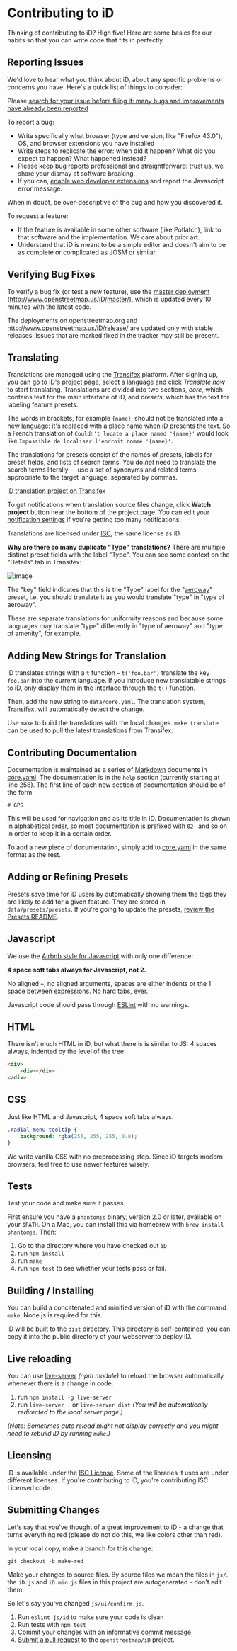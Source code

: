 # Contributing to iD

Thinking of contributing to iD? High five! Here are some basics for our habits
so that you can write code that fits in perfectly.

## Reporting Issues

We'd love to hear what you think about iD, about any specific problems or
concerns you have. Here's a quick list of things to consider:

Please [search for your issue before filing it: many bugs and improvements have already been reported](https://github.com/search?l=&q=repo%3Aopenstreetmap%2FiD&type=Issues)

To report a bug:

* Write specifically what browser (type and version, like "Firefox 43.0"), OS, and browser extensions you have installed
* Write steps to replicate the error: when did it happen? What did you expect to happen? What happened instead?
* Please keep bug reports professional and straightforward: trust us, we share your dismay at software breaking.
* If you can, [enable web developer extensions](http://debugbrowser.com/) and report the
  Javascript error message.

When in doubt, be over-descriptive of the bug and how you discovered it.

To request a feature:

* If the feature is available in some other software (like Potlatch), link to that software and the implementation.
  We care about prior art.
* Understand that iD is meant to be a simple editor and doesn't aim to be
  as complete or complicated as JOSM or similar.

## Verifying Bug Fixes

To verify a bug fix (or test a new feature), use the [master deployment](http://www.openstreetmap.us/iD/master/)
(http://www.openstreetmap.us/iD/master/), which is updated every 10 minutes with the latest code.

The deployments on openstreetmap.org and http://www.openstreetmap.us/iD/release/ are updated only
with stable releases. Issues that are marked fixed in the tracker may still be present.

## Translating

Translations are managed using the
[Transifex](https://www.transifex.com/ideditor/id-editor/) platform. After
signing up, you can go to [iD's project
page](https://www.transifex.com/ideditor/id-editor/), select a language and
click *Translate now* to start translating. Translations are divided into two
sections, *core*, which contains text for the main interface of iD, and
*presets*, which has the text for labeling feature presets.

The words in brackets, for example `{name}`, should not be translated into a
new language: it's replaced with a place name when iD presents the text. So a
French translation of `Couldn't locate a place named '{name}'` would look like
`Impossible de localiser l'endroit nommé '{name}'`.

The translations for presets consist of the names of presets, labels for
preset fields, and lists of search terms. You do _not_ need to translate the
search terms literally -- use a set of synonyms and related terms appropriate
to the target language, separated by commas.

[iD translation project on
Transifex](https://www.transifex.com/ideditor/id-editor/)

To get notifications when translation source files change, click **Watch
project** button near the bottom of the project page. You can edit your
[notification settings](https://www.transifex.com/user/settings/notices/) if you're
getting too many notifications.

Translations are licensed under
[ISC](https://raw.github.com/openstreetmap/iD/master/LICENSE), the same license
as iD.

**Why are there so many duplicate "Type" translations?** There are multiple
distinct preset fields with the label "Type". You can see some context on the
"Details" tab in Transifex:

![image](https://f.cloud.github.com/assets/98601/324275/1a5cfc8c-9ae0-11e2-9a38-36c0f14d532d.png)

The "key" field indicates that this is the "Type" label for the
"[aeroway](http://wiki.openstreetmap.org/wiki/Aeroway)" preset, i.e. you should
translate it as you would translate "type" in "type of aeroway".

These are separate translations for uniformity reasons and because some languages
 may translate "type" differently in "type of aeroway" and "type of amenity", for
 example.

## Adding New Strings for Translation

iD translates strings with a `t` function - `t('foo.bar')` translate the key
`foo.bar` into the current language. If you introduce new translatable strings
to iD, only display them in the interface through the `t()` function.

Then, add the new string to `data/core.yaml`. The translation system, Transifex,
will automatically detect the change.

Use `make` to build the translations with the local changes.
`make translate` can be used to pull the latest translations from Transifex.

## Contributing Documentation

Documentation is maintained as a series of [Markdown](http://daringfireball.net/projects/markdown/)
documents in [core.yaml](/data/core.yaml). The documentation
is in the `help` section (currently starting at line 258). The first line
of each new section of documentation should be of the form

    # GPS

This will be used for navigation and as its title in iD. Documentation is
shown in alphabetical order, so most documentation is prefixed with `02-` and
so on in order to keep it in a certain order.

To add a new piece of documentation, simply add to [core.yaml](/data/core.yaml) in the same format as the rest.

## Adding or Refining Presets

Presets save time for iD users by automatically showing them the tags they are
likely to add for a given feature. They are stored in `data/presets/presets`. If
you're going to update the presets, [review the Presets README](/data/presets/README.md).

## Javascript

We use the [Airbnb style for Javascript](https://github.com/airbnb/javascript) with
only one difference:

**4 space soft tabs always for Javascript, not 2.**

No aligned `=`, no aligned arguments, spaces are either indents or the 1
space between expressions. No hard tabs, ever.

Javascript code should pass through [ESLint](http://eslint.org/) with no
warnings.

## HTML

There isn't much HTML in iD, but what there is is similar to JS: 4 spaces
always, indented by the level of the tree:

```html
<div>
    <div></div>
</div>
```

## CSS

Just like HTML and Javascript, 4 space soft tabs always.

```css
.radial-menu-tooltip {
    background: rgba(255, 255, 255, 0.8);
}
```

We write vanilla CSS with no preprocessing step. Since iD targets modern browsers,
feel free to use newer features wisely.

## Tests

Test your code and make sure it passes.

First ensure you have a `phantomjs` binary, version 2.0 or later, available on your `$PATH`. On a Mac,
you can install this via homebrew with `brew install phantomjs`. Then:

1. Go to the directory where you have checked out `iD`
2. run `npm install`
3. run `make`
4. run `npm test` to see whether your tests pass or fail.

## Building / Installing

You can build a concatenated and minified version of iD with the command `make`. Node.js is
required for this.

iD will be built to the `dist` directory. This directory is self-contained; you can copy it
into the public directory of your webserver to deploy iD.

## Live reloading

You can use [live-server](https://www.npmjs.com/package/live-server) *(npm module)* to
reload the browser automatically whenever there is a change in code.
1. run `npm install -g live-server`
2. run  `live-server .` or `live-server dist` *(You will be automatically redirected to the local server page.)*

*(Note: Sometimes auto reload might not display correctly and you might need to rebuild iD by running `make`.)*

## Licensing

iD is available under the [ISC License](https://opensource.org/licenses/ISC).
Some of the libraries it uses are under different licenses. If you're contributing
to iD, you're contributing ISC Licensed code.

## Submitting Changes

Let's say that you've thought of a great improvement to iD - a change that
turns everything red (please do not do this, we like colors other than red).

In your local copy, make a branch for this change:

    git checkout -b make-red

Make your changes to source files. By source files we mean the files in `js/`.
the `iD.js` and `iD.min.js` files in this project are autogenerated - don't edit
them.

So let's say you've changed `js/ui/confirm.js`.

1. Run `eslint js/id` to make sure your code is clean
2. Run tests with `npm test`
3. Commit your changes with an informative commit message
4. [Submit a pull request](https://help.github.com/articles/using-pull-requests) to the `openstreetmap/iD` project.
